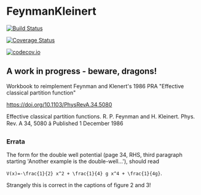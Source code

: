 # FeynmanKleinert

[![Build Status](https://travis-ci.org/jarvist/FeynmanKleinert.jl.svg?branch=master)](https://travis-ci.org/jarvist/FeynmanKleinert.jl)

[![Coverage Status](https://coveralls.io/repos/jarvist/FeynmanKleinert.jl/badge.svg?branch=master&service=github)](https://coveralls.io/github/jarvist/FeynmanKleinert.jl?branch=master)

[![codecov.io](http://codecov.io/github/jarvist/FeynmanKleinert.jl/coverage.svg?branch=master)](http://codecov.io/github/jarvist/FeynmanKleinert.jl?branch=master)


## A work in progress - beware, dragons!

Workbook to reimplement Feynman and Klenert's 1986 PRA "Effective classical partition function"

https://doi.org/10.1103/PhysRevA.34.5080

Effective classical partition functions.
R. P. Feynman and H. Kleinert. 
Phys. Rev. A 34, 5080 â Published 1 December 1986

### Errata 

The form for the double well potential (page 34, RHS, third paragraph starting 'Another example is the double-well...'), should read

`V(x)=-\frac{1}{2} x^2 + \frac{1}{4} g x^4 + \frac{1}{4g}`.

Strangely this is correct in the captions of figure 2 and 3!

